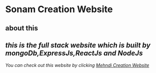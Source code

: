 # Sonam Creation Website
## about this
_this is the full stack website which is built by mongoDb,ExpressJs,ReactJs and NodeJs_
---
_You can check out this website by clicking [Mehndi Creation Website](https://sonamcreation.vercel.app/)_
